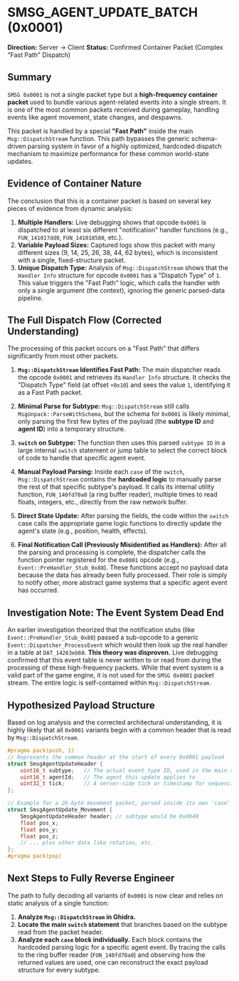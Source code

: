 # SMSG_AGENT_UPDATE_BATCH (0x0001)

**Direction:** Server -> Client
**Status:** Confirmed Container Packet (Complex "Fast Path" Dispatch)

## Summary

`SMSG 0x0001` is not a single packet type but a **high-frequency container packet** used to bundle various agent-related events into a single stream. It is one of the most common packets received during gameplay, handling events like agent movement, state changes, and despawns.

This packet is handled by a special **"Fast Path"** inside the main `Msg::DispatchStream` function. This path bypasses the generic schema-driven parsing system in favor of a highly optimized, hardcoded dispatch mechanism to maximize performance for these common world-state updates.

## Evidence of Container Nature

The conclusion that this is a container packet is based on several key pieces of evidence from dynamic analysis:

1.  **Multiple Handlers:** Live debugging shows that opcode `0x0001` is dispatched to at least six different "notification" handler functions (e.g., `FUN_141017dd0`, `FUN_141018580`, etc.).
2.  **Variable Payload Sizes:** Captured logs show this packet with many different sizes (9, 14, 25, 26, 38, 44, 62 bytes), which is inconsistent with a single, fixed-structure packet.
3.  **Unique Dispatch Type:** Analysis of `Msg::DispatchStream` shows that the `Handler Info` structure for opcode `0x0001` has a "Dispatch Type" of `1`. This value triggers the "Fast Path" logic, which calls the handler with only a single argument (the context), ignoring the generic parsed-data pipeline.

## The Full Dispatch Flow (Corrected Understanding)

The processing of this packet occurs on a "Fast Path" that differs significantly from most other packets.

1.  **`Msg::DispatchStream` Identifies Fast Path:** The main dispatcher reads the opcode `0x0001` and retrieves its `Handler Info` structure. It checks the "Dispatch Type" field (at offset `+0x10`) and sees the value `1`, identifying it as a Fast Path packet.

2.  **Minimal Parse for Subtype:** `Msg::DispatchStream` still calls `MsgUnpack::ParseWithSchema`, but the schema for `0x0001` is likely minimal, only parsing the first few bytes of the payload (the **subtype ID** and **agent ID**) into a temporary structure.

3.  **`switch` on Subtype:** The function then uses this parsed `subtype ID` in a large internal `switch` statement or jump table to select the correct block of code to handle that specific agent event.

4.  **Manual Payload Parsing:** Inside each `case` of the `switch`, `Msg::DispatchStream` contains the **hardcoded logic** to manually parse the rest of that specific subtype's payload. It calls its internal utility function, `FUN_140fd70a0` (a ring buffer reader), multiple times to read floats, integers, etc., directly from the raw network buffer.

5.  **Direct State Update:** After parsing the fields, the code within the `switch` case calls the appropriate game logic functions to directly update the agent's state (e.g., position, health, effects).

6.  **Final Notification Call (Previously Misidentified as Handlers):** After all the parsing and processing is complete, the dispatcher calls the function pointer registered for the `0x0001` opcode (e.g., `Event::PreHandler_Stub_0x88`). These functions accept no payload data because the data has already been fully processed. Their role is simply to notify other, more abstract game systems that a specific agent event has occurred.

## Investigation Note: The Event System Dead End

An earlier investigation theorized that the notification stubs (like `Event::PreHandler_Stub_0x88`) passed a sub-opcode to a generic `Event::Dispatcher_ProcessEvent` which would then look up the real handler in a table at `DAT_14263eb60`. **This theory was disproven.** Live debugging confirmed that this event table is never written to or read from during the processing of these high-frequency packets. While that event system is a valid part of the game engine, it is not used for the `SMSG 0x0001` packet stream. The entire logic is self-contained within `Msg::DispatchStream`.

## Hypothesized Payload Structure

Based on log analysis and the corrected architectural understanding, it is highly likely that all `0x0001` variants begin with a common header that is read by `Msg::DispatchStream`.

```cpp
#pragma pack(push, 1)
// Represents the common header at the start of every 0x0001 payload
struct SmsgAgentUpdateHeader {
    uint16_t subtype;   // The actual event type ID, used in the main switch
    uint16_t agentId;   // The agent this update applies to
    uint32_t tick;      // A server-side tick or timestamp for sequencing
};

// Example for a 26-byte movement packet, parsed inside its own 'case' block
struct SmsgAgentUpdate_Movement {
    SmsgAgentUpdateHeader header; // subtype would be 0x0040
    float pos_x;
    float pos_y;
    float pos_z;
    // ... plus other data like rotation, etc.
};
#pragma pack(pop)
```

## Next Steps to Fully Reverse Engineer

The path to fully decoding all variants of `0x0001` is now clear and relies on static analysis of a single function:

1.  **Analyze `Msg::DispatchStream` in Ghidra.**
2.  **Locate the main `switch` statement** that branches based on the subtype read from the packet header.
3.  **Analyze each `case` block individually.** Each block contains the hardcoded parsing logic for a specific agent event. By tracing the calls to the ring buffer reader (`FUN_140fd70a0`) and observing how the returned values are used, one can reconstruct the exact payload structure for every subtype.